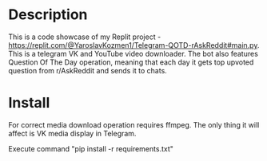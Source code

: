 # Description

This is a code showcase of my Replit project - https://replit.com/@YaroslavKozmen1/Telegram-QOTD-rAskReddit#main.py. This is a telegram VK and YouTube video downloader. The bot also features Question Of The Day operation, meaning that each day it gets top upvoted question from r/AskReddit and sends it to chats.

# Install
For correct media download operation requires ffmpeg. The only thing it will affect is VK media display in Telegram.

Execute command "pip install -r requirements.txt"
